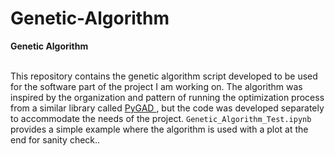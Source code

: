 # Genetic-Algorithm

<head><b>Genetic Algorithm </b> </head>
<br> </br>
<body>
<p>
This repository contains the genetic algorithm script developed to be used for the software part of the project I am working on.
The algorithm was inspired by the organization and pattern of running the optimization process from a similar library called <a href="https://pygad.readthedocs.io/en/latest/">PyGAD </a>, but
the code was developed separately to accommodate the needs of the project. <code>Genetic_Algorithm_Test.ipynb</code> provides a simple example where the algorithm is used
with a plot at the end for sanity check..

</p>
</body>
